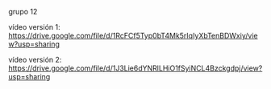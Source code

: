 grupo 12

vídeo versión 1: https://drive.google.com/file/d/1RcFCf5Typ0bT4Mk5rIqIyXbTenBDWxiy/view?usp=sharing

vídeo versión 2: https://drive.google.com/file/d/1J3Lie6dYNRlLHiO1fSyiNCL4Bzckgdpj/view?usp=sharing
